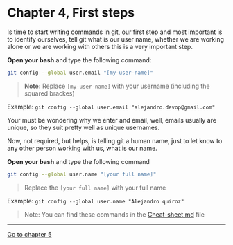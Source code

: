 # Chapter 4, First steps

Is time to start writing commands in git, our first step and most important is to identify ourselves, tell git what is our user name, whether we are working alone or we are working with others this is a very important step.

**Open your bash** and type the following command:

```bash
git config --global user.email "[my-user-name]"
```
> **Note:** Replace `[my-user-name]` with your username (including the squared brackes)

Example: `git config --global user.email "alejandro.devop@gmail.com"`

Your must be wondering why we enter and email, well, emails usually are unique, so they suit pretty well as unique usernames.

Now, not required, but helps, is telling git a human name, just to let know to any other person working with us, what is our name.

**Open your bash** and type the following command
```bash
git config --global user.name "[your full name]"
```
> Replace the `[your full name]` with your full name

Example: `git config --global user.name "Alejandro quiroz"`


> Note: You can find these commands in the [Cheat-sheet.md](https://github.com/alejandro-devop/git-github-notes/blob/main/Cheat-sheet.md) file


---

[Go to chapter 5](https://github.com/alejandro-devop/git-github-notes/blob/main/5-chapter/notes.md)
